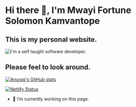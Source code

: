 # Hi there 👋, I'm Mwayi Fortune Solomon Kamvantope
## This is my personal website.
![I'm a self taught software developer.](https://arturssmirnovs.github.io/github-profile-readme-generator/images/banner.png)

## Please feel to look around.

[![Anurag's GitHub stats](https://github-readme-stats.vercel.app/api?username=MFS05Maledixion)](https://github.com/anuraghazra/github-readme-stats)

[![Netlify Status](https://api.netlify.com/api/v1/badges/58854f69-13c6-4d2c-b66c-c58db7270659/deploy-status)](https://app.netlify.com/sites/mwayikamvantope/deploys)

- 🔭 I’m currently working on this page. 
